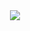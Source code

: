 <!-- HEADER -->
<div align="center" width="100">
  <img src="https://capsule-render.vercel.app/api?type=waving&height=250&color=gradient&text=Jesus%20Bellaville">
</div>
